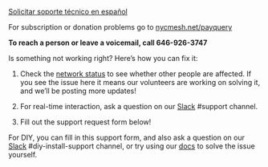 [Solicitar soporte técnico en español](/es/support)

For subscription or donation problems go to [nycmesh.net/payquery](../payquery)

**To reach a person or leave a voicemail, call 646-926-3747**


Is something not working right? Here’s how you can fix it:

1. Check the [network status](/network-status) to see whether other people are affected. If you see the issue here it means our volunteers are working on solving it, and we’ll be posting more updates!

2. For real-time interaction, ask a question on our [Slack](https://slack.nycmesh.net/) #support channel.

3. Fill out the support request form below!

For DIY, you can fill in this support form, and also ask a question on our [Slack](https://slack.nycmesh.net/) #diy-install-support channel, or try using our [docs](https://docs.nycmesh.net/) to solve the issue yourself.



